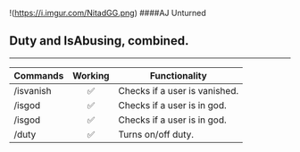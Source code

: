 !(https://i.imgur.com/NitadGG.png)
####AJ Unturned
## Duty and IsAbusing, combined.

---

| Commands      | Working       | Functionality  |
| ------------- |:-------------:| -------------- |
| /isvanish     | ✅            | Checks if a user is vanished.
| /isgod        | ✅            | Checks if a user is in god.
| /isgod        | ✅            | Checks if a user is in god.
| /duty         | ✅            | Turns on/off duty.
